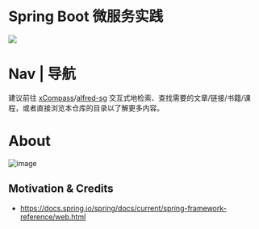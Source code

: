 # Spring Boot 微服务实践

![](https://i.postimg.cc/T2g6cQD1/image.png)

# Nav | 导航

建议前往 [xCompass](https://wx-chevalier.github.io/home/#/search)/[alfred-sg](https://github.com/wx-chevalier/Soogle/tree/master/alfred-sg) 交互式地检索、查找需要的文章/链接/书籍/课程，或者直接浏览本仓库的目录以了解更多内容。

# About

![image](https://user-images.githubusercontent.com/5803001/52274670-53384b00-2988-11e9-84a0-0dc12d2c2507.png)

## Motivation & Credits

- https://docs.spring.io/spring/docs/current/spring-framework-reference/web.html
